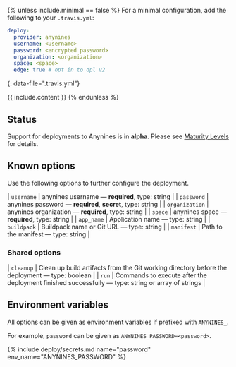 {% unless include.minimal == false %}
For a minimal configuration, add the following to your `.travis.yml`:

```yaml
deploy:
  provider: anynines
  username: <username>
  password: <encrypted password>
  organization: <organization>
  space: <space>
  edge: true # opt in to dpl v2
```
{: data-file=".travis.yml"}



{{ include.content }}
{% endunless %}

## Status

Support for deployments to Anynines is in **alpha**. Please see [Maturity Levels](/user/deployment-v2#maturity-levels) for details.
## Known options

Use the following options to further configure the deployment.

| `username` | anynines username &mdash; **required**, type: string |
| `password` | anynines password &mdash; **required**, **secret**, type: string |
| `organization` | anynines organization &mdash; **required**, type: string |
| `space` | anynines space &mdash; **required**, type: string |
| `app_name` | Application name &mdash; type: string |
| `buildpack` | Buildpack name or Git URL &mdash; type: string |
| `manifest` | Path to the manifest &mdash; type: string |

### Shared options

| `cleanup` | Clean up build artifacts from the Git working directory before the deployment &mdash; type: boolean |
| `run` | Commands to execute after the deployment finished successfully &mdash; type: string or array of strings |

## Environment variables

All options can be given as environment variables if prefixed with `ANYNINES_`.

For example, `password` can be given as `ANYNINES_PASSWORD=<password>`.

{% include deploy/secrets.md name="password" env_name="ANYNINES_PASSWORD" %}